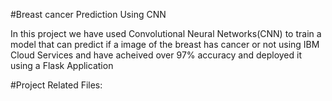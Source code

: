 
#Breast cancer Prediction Using CNN

In this project we have used Convolutional Neural Networks(CNN) to train a model that can predict if a image of the breast has cancer or not  using IBM Cloud Services and have acheived over 97% accuracy and deployed it using a Flask Application

#Project Related Files:
